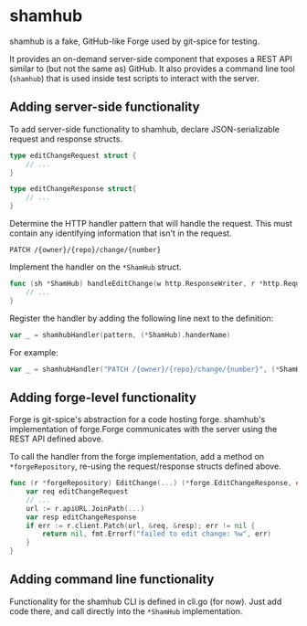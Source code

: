 # shamhub

shamhub is a fake, GitHub-like Forge used by git-spice for testing.

It provides an on-demand server-side component
that exposes a REST API similar to (but not the same as) GitHub.
It also provides a command line tool (`shamhub`)
that is used inside test scripts to interact with the server.

## Adding server-side functionality

To add server-side functionality to shamhub,
declare JSON-serializable request and response structs.

```go
type editChangeRequest struct {
    // ...
}

type editChangeResponse struct{
    // ...
}
```

Determine the HTTP handler pattern that will handle the request.
This must contain any identifying information that isn't in the request.

```
PATCH /{owner}/{repo}/change/{number}
```

Implement the handler on the `*ShamHub` struct.

```go
func (sh *ShamHub) handleEditChange(w http.ResponseWriter, r *http.Request) {
    // ...
}
```

Register the handler by adding the following line next to the definition:

```go
var _ = shamhubHandler(pattern, (*ShamHub).handerName)
```

For example:

```go
var _ = shamhubHandler("PATCH /{owner}/{repo}/change/{number}", (*ShamHub).handleEditChange)
```

## Adding forge-level functionality

Forge is git-spice's abstraction for a code hosting forge.
shamhub's implementation of forge.Forge communicates with the server
using the REST API defined above.

To call the handler from the forge implementation,
add a method on `*forgeRepository`,
re-using the request/response structs defined above.

```go
func (r *forgeRepository) EditChange(...) (*forge.EditChangeResponse, error) {
    var req editChangeRequest
    // ...
    url := r.apiURL.JoinPath(...)
    var resp editChangeResponse
    if err := r.client.Patch(url, &req, &resp); err != nil {
        return nil, fmt.Errorf("failed to edit change: %w", err)
    }
}
```

## Adding command line functionality

Functionality for the shamhub CLI is defined in cli.go (for now).
Just add code there, and call directly into the `*ShamHub` implementation.
